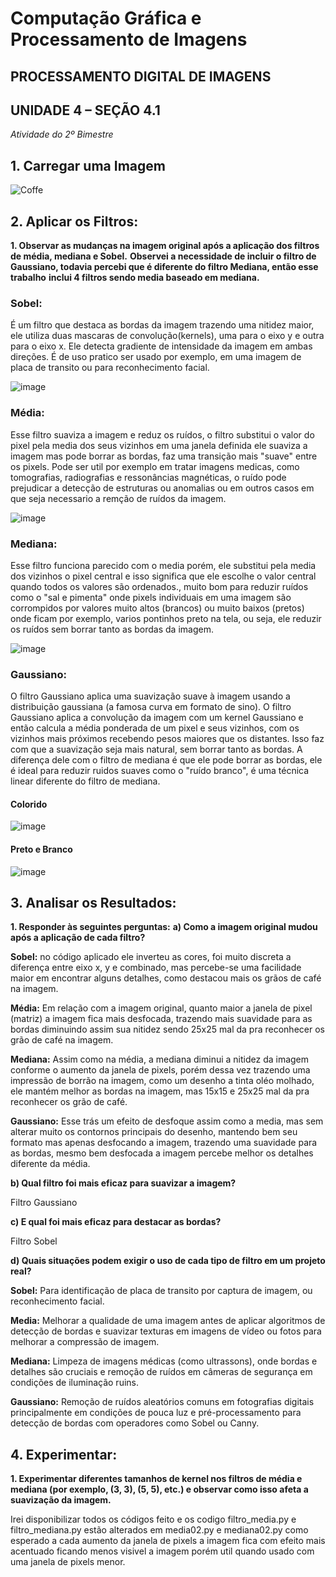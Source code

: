 # Computação Gráfica e Processamento de Imagens

## PROCESSAMENTO DIGITAL DE IMAGENS

## UNIDADE 4 – SEÇÃO 4.1

*Atividade do 2º Bimestre*

## 1. Carregar uma Imagem

![Coffe](https://encrypted-tbn0.gstatic.com/images?q=tbn:ANd9GcRCIDPKMxp1U54zIA_QI2QoolJW721ZAlp-Xw&s)

## 2. Aplicar os Filtros:

**1. Observar as mudanças na imagem original após a aplicação dos filtros de média, mediana e Sobel.**
**Observei a necessidade de incluir o filtro de Gaussiano, todavia percebi que é diferente do filtro Mediana, então esse trabalho**
**inclui 4 filtros sendo media baseado em mediana.**

### Sobel: 
É um filtro que destaca as bordas da imagem trazendo uma nitidez maior, ele utiliza duas mascaras de convolução(kernels), uma para o eixo y
e outra para o eixo x. Ele detecta gradiente de intensidade da imagem em ambas direções. É de uso pratico ser usado por exemplo, em uma imagem de
placa de transito ou para reconhecimento facial.

![image](https://github.com/user-attachments/assets/998b82dc-3ec6-46a4-8d6b-8ade8f69e785)




### Média: 
Esse filtro suaviza a imagem e reduz os ruídos, o filtro substitui o valor do pixel pela media dos seus vizinhos em uma janela definida
ele suaviza a imagem mas pode borrar as bordas, faz uma transição mais "suave" entre os pixels. Pode ser util por exemplo em tratar imagens medicas, 
como tomografias, radiografias e ressonâncias magnéticas, o ruído pode prejudicar a detecção de estruturas ou anomalias ou em outros casos em que 
seja necessario a remção de ruídos da imagem.

![image](https://github.com/user-attachments/assets/a7fa89b7-2c51-41ab-8eb8-46c04564b16d)




### Mediana: 
Esse filtro funciona parecido com o media porém, ele substitui pela media dos vizinhos o pixel central e isso significa que ele escolhe 
o valor central quando todos os valores são ordenados., muito bom para reduzir ruídos como o "sal e pimenta" onde pixels individuais em uma imagem
são corrompidos por valores muito altos (brancos) ou muito baixos (pretos) onde ficam por exemplo, varios pontinhos preto na tela, ou seja, ele 
reduzir os ruídos sem borrar tanto as bordas da imagem.

![image](https://github.com/user-attachments/assets/fcfe1ec3-a3c1-424d-894f-14d6ef1529a1)




### Gaussiano: 
O filtro Gaussiano aplica uma suavização suave à imagem usando a distribuição gaussiana (a famosa curva em formato de sino). O filtro 
Gaussiano aplica a convolução da imagem com um kernel Gaussiano e então calcula a média ponderada de um pixel e seus vizinhos, com os vizinhos mais 
próximos recebendo pesos maiores que os distantes. Isso faz com que a suavização seja mais natural, sem borrar tanto as bordas. A diferença dele com
o filtro de mediana é que ele pode borrar as bordas, ele é ideal para reduzir ruidos suaves como o "ruído branco", é uma técnica linear diferente do
filtro de mediana.

#### Colorido

![image](https://github.com/user-attachments/assets/d8331030-d886-468c-9e31-733fab1b6366)

#### Preto e Branco

![image](https://github.com/user-attachments/assets/61f35d1a-612a-4134-aaad-45fb6613706c)


## 3. Analisar os Resultados:
**1. Responder às seguintes perguntas:**
**a) Como a imagem original mudou após a aplicação de cada filtro?**

**Sobel:** no código aplicado ele inverteu as cores, foi muito discreta a diferença entre eixo x, y e combinado, mas percebe-se uma facilidade maior em 
encontrar alguns detalhes, como destacou mais os grãos de café na imagem.

**Média:** Em relação com a imagem original, quanto maior a janela de pixel (matriz) a imagem fica mais desfocada, trazendo mais suavidade para as bordas
diminuindo assim sua nitidez sendo 25x25 mal da pra reconhecer os grão de café na imagem.

**Mediana:** Assim como na média, a mediana diminui a nitidez da imagem conforme o aumento da janela de pixels, porém dessa vez trazendo uma impressão de 
borrão na imagem, como um desenho a tinta oléo molhado, ele mantém melhor as bordas na imagem, mas 15x15 e 25x25 mal da pra reconhecer os grão de café.

**Gaussiano:** Esse trás um efeito de desfoque assim como a media, mas sem alterar muito os contornos principais do desenho, mantendo bem seu formato mas 
apenas desfocando a imagem, trazendo uma suavidade para as bordas, mesmo bem desfocada a imagem percebe melhor os detalhes diferente da média.

**b) Qual filtro foi mais eficaz para suavizar a imagem?**

Filtro Gaussiano

**c) E qual foi mais eficaz para destacar as bordas?**

Filtro Sobel

**d) Quais situações podem exigir o uso de cada tipo de filtro em um projeto real?**

**Sobel:** Para identificação de placa de transito por captura de imagem, ou reconhecimento facial.

**Media:** Melhorar a qualidade de uma imagem antes de aplicar algoritmos de detecção de bordas e suavizar texturas em imagens de vídeo ou fotos para
melhorar a compressão de imagem.

**Mediana:** Limpeza de imagens médicas (como ultrassons), onde bordas e detalhes são cruciais e remoção de ruídos em câmeras de segurança em condições
de iluminação ruins.

**Gaussiano:** Remoção de ruídos aleatórios comuns em fotografias digitais principalmente em condições de pouca luz e pré-processamento para detecção de
bordas com operadores como Sobel ou Canny.

## 4. Experimentar:
 **1. Experimentar diferentes tamanhos de kernel nos filtros de média e mediana (por exemplo, (3, 3), (5, 5), etc.) e observar como isso afeta a suavização da imagem.**
 
Irei disponibilizar todos os códigos feito e os codigo filtro_media.py e filtro_mediana.py estão alterados em media02.py e mediana02.py
como esperado a cada aumento da janela de pixels a imagem fica com efeito mais acentuado ficando menos visivel a imagem porém util quando usado
com uma janela de pixels menor.
